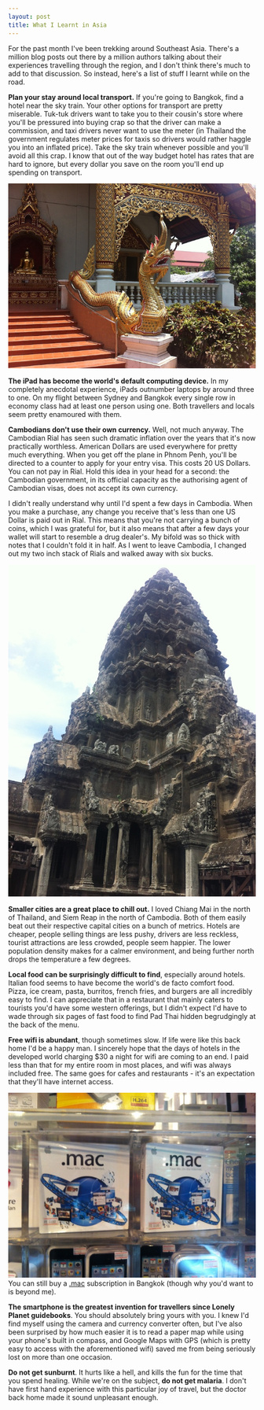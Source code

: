 ```yaml
---
layout: post
title: What I Learnt in Asia
---
```


For the past month I've been trekking around Southeast Asia. There's a million blog posts out there by a million authors talking about their experiences travelling through the region, and I don't think there's much to add to that discussion. So instead, here's a list of stuff I learnt while on the road.

**Plan your stay around local transport.** If you're going to Bangkok, find a hotel near the sky train. Your other options for transport are pretty miserable. Tuk-tuk drivers want to take you to their cousin's store where you'll be pressured into buying crap so that the driver can make a commission, and taxi drivers never want to use the meter (in Thailand the government regulates meter prices for taxis so drivers would rather haggle you into an inflated price). Take the sky train whenever possible and you'll avoid all this crap. I know that out of the way budget hotel has rates that are hard to ignore, but every dollar you save on the room you'll end up spending on transport.

<img src="/images/2012-06-08-wat-phra-singh.jpg" alt="Wat Phra Singh in Chiang Mai, Thailand." title="Wat Phra Singh in Chiang Mai, Thailand." width="{{ site.width }}"/>

**The iPad has become the world's default computing device.** In my completely anecdotal experience, iPads outnumber laptops by around three to one. On my flight between Sydney and Bangkok every single row in economy class had at least one person using one. Both travellers and locals seem pretty enamoured with them.

**Cambodians don't use their own currency.** Well, not much anyway. The Cambodian Rial has seen such dramatic inflation over the years that it's now practically worthless. American Dollars are used everywhere for pretty much everything. When you get off the plane in Phnom Penh, you'll be directed to a counter to apply for your entry visa. This costs 20 US Dollars. You can not pay in Rial. Hold this idea in your head for a second: the Cambodian government, in its official capacity as the authorising agent of Cambodian visas, does not accept its own currency.

I didn't really understand why until I'd spent a few days in Cambodia. When you make a purchase, any change you receive that's less than one US Dollar is paid out in Rial. This means that you're not carrying a bunch of coins, which I was grateful for, but it also means that after a few days your wallet will start to resemble a drug dealer's. My bifold was so thick with notes that I couldn't fold it in half. As I went to leave Cambodia, I changed out my two inch stack of Rials and walked away with six bucks.

<img src="/images/2012-06-08-angkor-wat.jpg" alt="Angkor Wat in Cambodia." title="Angkor Wat in Cambodia." width="{{ site.width }}"/>

**Smaller cities are a great place to chill out.** I loved Chiang Mai in the north of Thailand, and Siem Reap in the north of Cambodia. Both of them easily beat out their respective capital cities on a bunch of metrics. Hotels are cheaper, people selling things are less pushy, drivers are less reckless, tourist attractions are less crowded, people seem happier. The lower population density makes for a calmer environment, and being further north drops the temperature a few degrees. 

**Local food can be surprisingly difficult to find**, especially around hotels. Italian food seems to have become the world's de facto comfort food. Pizza, ice cream, pasta, burritos, french fries, and burgers are all incredibly easy to find. I can appreciate that in a restaurant that mainly caters to tourists you'd have some western offerings, but I didn't expect I'd have to wade through six pages of fast food to find Pad Thai hidden begrudgingly at the back of the menu.

**Free wifi is abundant**, though sometimes slow. If life were like this back home I'd be a happy man. I sincerely hope that the days of hotels in the developed world charging $30 a night for wifi are coming to an end. I paid less than that for my entire room in most places, and wifi was always included free. The same goes for cafes and restaurants - it's an expectation that they'll have internet access.

<img src="/images/2012-06-08-dot-mac.jpg" alt="Retail boxes for .mac subscriptions." title="Retail boxes for .mac subscriptions." width="{{ site.width }}"/>You can still buy a <a href="http://en.wikipedia.org/wiki/MobileMe#.Mac">.mac</a> subscription in Bangkok (though why you'd want to is beyond me).

**The smartphone is the greatest invention for travellers since Lonely Planet guidebooks**. You should absolutely bring yours with you. I knew I'd find myself using the camera and currency converter often, but I've also been surprised by how much easier it is to read a paper map while using your phone's built in compass, and Google Maps with GPS (which is pretty easy to access with the aforementioned wifi) saved me from being seriously lost on more than one occasion.

**Do not get sunburnt**. It hurts like a hell, and kills the fun for the time that you spend healing. While we're on the subject, **do not get malaria**. I don't have first hand experience with this particular joy of travel, but the doctor back home made it sound unpleasant enough.